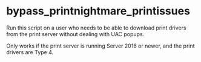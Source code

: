 # bypass_printnightmare_printissues

Run this script on a user who needs to be able to download print drivers from the print server without dealing with UAC popups.

Only works if the print server is running Server 2016 or newer, and the print drivers are Type 4.
